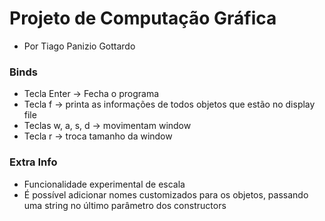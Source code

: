 # Projeto de Computação Gráfica
- Por Tiago Panizio Gottardo

### Binds
- Tecla Enter -> Fecha o programa
- Tecla f -> printa as informações de todos objetos que estão no display file
- Teclas w, a, s, d -> movimentam window 
- Tecla r -> troca tamanho da window 

### Extra Info
- Funcionalidade experimental de escala
- É possível adicionar nomes customizados para os objetos, passando uma string no último parâmetro dos constructors
